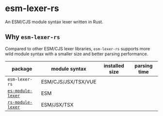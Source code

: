 # esm-lexer-rs

An ESM/CJS module syntax lexer written in Rust.

## Why `esm-lexer-rs`

Compared to other ESM/CJS lexer libraries, `esm-lexer-rs` supports more wild module syntax with a smaller size and better parsing performance.

|package|module syntax|installed size|parsing time|
|---|----|----|---|
|`esm-lexer-rs`|ESM/CJS/JSX/TSX/VUE|
|[`es-module-lexer`](https://www.npmjs.com/package/es-module-lexer)|ESM
|[`rs-module-lexer`](https://www.npmjs.com/package/rs-module-lexer)|ESM/JSX/TSX
